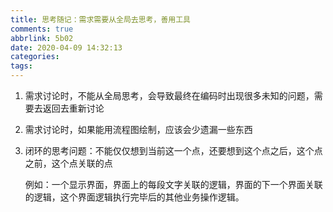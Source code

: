 ```yaml
---
title: 思考随记：需求需要从全局去思考，善用工具
comments: true
abbrlink: 5b02
date: 2020-04-09 14:32:13
categories:
tags:
---
```








1. 需求讨论时，不能从全局思考，会导致最终在编码时出现很多未知的问题，需要去返回去重新讨论

2. 需求讨论时，如果能用流程图绘制，应该会少遗漏一些东西

3. 闭环的思考问题：不能仅仅想到当前这一个点，还要想到这个点之后，这个点之前，这个点关联的点

   ​	例如：一个显示界面，界面上的每段文字关联的逻辑，界面的下一个界面关联的逻辑，这个界面逻辑执行完毕后的其他业务操作逻辑。